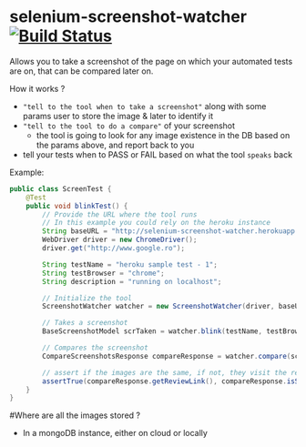 # selenium-screenshot-watcher [![Build Status](https://travis-ci.org/web-innovate/selenium-screenshot-watcher.svg?branch=master)](https://travis-ci.org/web-innovate/selenium-screenshot-watcher)
Allows you to take a screenshot of the page on which your automated tests are on, that can be compared later on.

How it works ?
* `"tell to the tool when to take a screenshot"` along with some params user to store the image & later to identify it
* `"tell to the tool to do a compare"` of your screenshot
  * the tool is going to look for any image existence in the DB based on the params above, and report back to you
* tell your tests when to PASS or FAIL based on what the tool `speaks` back

Example:
```java
public class ScreenTest {
    @Test
    public void blinkTest() {
        // Provide the URL where the tool runs
        // In this example you could rely on the heroku instance
        String baseURL = "http://selenium-screenshot-watcher.herokuapp.com/";
        WebDriver driver = new ChromeDriver();
        driver.get("http://www.google.ro");

        String testName = "heroku sample test - 1";
        String testBrowser = "chrome";
        String description = "running on localhost";

        // Initialize the tool
        ScreenshotWatcher watcher = new ScreenshotWatcher(driver, baseURL);

        // Takes a screenshot
        BaseScreenshotModel scrTaken = watcher.blink(testName, testBrowser, description);

        // Compares the screenshot
        CompareScreenshotsResponse compareResponse = watcher.compare(scrTaken);

        // assert if the images are the same, if not, they visit the review link
        assertTrue(compareResponse.getReviewLink(), compareResponse.isSameImage());
    }
}
```

#Where are all the images stored ?
* In a mongoDB instance, either on cloud or locally
